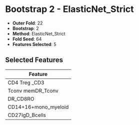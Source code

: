 # Bootstrap 2 - ElasticNet_Strict

- **Outer Fold**: 22
- **Bootstrap**: 2
- **Method**: ElasticNet_Strict
- **Fold Seed**: 64
- **Features Selected**: 5

## Selected Features

| Feature |
|---------|
| CD4 Treg _CD3 |
| Tconv memDR_Tconv |
| DR_CD8RO |
| CD14+16+mono_myeloid |
| CD27IgD_Bcells |
